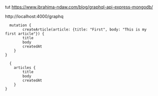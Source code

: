 tut
    https://www.ibrahima-ndaw.com/blog/graphql-api-express-mongodb/

http://localhost:4000/graphq

      mutation {
            createArticle(article: {title: "First", body: "This is my first article"}) {
            title
            body
            createdAt
        }
    }

      {
        articles {
            title
            body
            createdAt
        }
    }

    